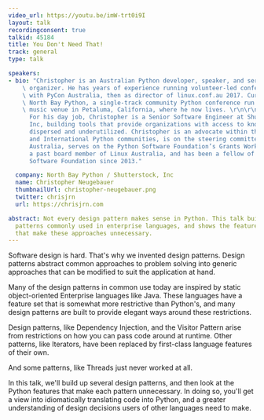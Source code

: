 ```yaml
---
video_url: https://youtu.be/imW-trt0i9I
layout: talk
recordingconsent: true
talkid: 45184
title: You Don't Need That!
track: general
type: talk

speakers:
- bio: "Christopher is an Australian Python developer, speaker, and serial conference\
    \ organizer. He has years of experience running volunteer-led conferences, starting\
    \ with PyCon Australia, then as director of linux.conf.au 2017. Currently he leads\
    \ North Bay Python, a single-track community Python conference run out of a live\
    \ music venue in Petaluma, California, where he now lives. \r\n\r\n
      For his day job, Christopher is a Senior Software Engineer at Shutterstock,
      Inc, building tools that provide organizations with access to knowledge that’s
      dispersed and underutilized. Christopher is an advocate within the Australian
      and International Python communities, is on the steering committee for PyCon
      Australia, serves on the Python Software Foundation’s Grants Working Group, is
      a past board member of Linux Australia, and has been a fellow of the Python
      Software Foundation since 2013."

  company: North Bay Python / Shutterstock, Inc
  name: Christopher Neugebauer
  thumbnailUrl: christopher-neugebauer.png
  twitter: chrisjrn
  url: https://chrisjrn.com

abstract: Not every design pattern makes sense in Python. This talk builds up design
  patterns commonly used in enterprise languages, and shows the features in Python
  that make these approaches unnecessary.
---
```

Software design is hard. That's why we invented design patterns. Design patterns abstract common approaches to problem solving into generic approaches that can be modified to suit the application at hand.

Many of the design patterns in common use today are inspired by static object-oriented Enterprise languages like Java. These languages have a feature set that is somewhat more restrictive than Python's, and many design patterns are built to provide elegant ways around these restrictions.

Design patterns, like Dependency Injection, and the Visitor Pattern arise from restrictions on how you can pass code around at runtime. Other patterns, like Iterators, have been replaced by first-class language features of their own.

And some patterns, like Threads just never worked at all.

In this talk, we'll build up several design patterns, and then look at the Python features that make each pattern unnecessary. In doing so, you'll get a view into idiomatically translating code into Python, and a greater understanding of design decisions users of other languages need to make.


